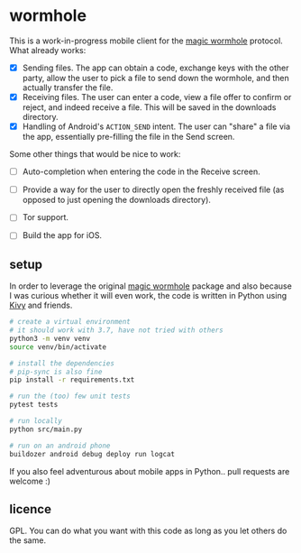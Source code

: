 # wormhole

This is a work-in-progress mobile client for the [magic wormhole][magic-wormhole] protocol. What already works:

- [x] Sending files. The app can obtain a code, exchange keys with the other party, allow the user to pick a file to send down the wormhole, and then actually transfer the file.
- [x] Receiving files. The user can enter a code, view a file offer to confirm or reject, and indeed receive a file. This will be saved in the downloads directory.
- [x] Handling of Android's `ACTION_SEND` intent. The user can "share" a file via the app, essentially pre-filling the file in the Send screen.

Some other things that would be nice to work:

- [ ] Auto-completion when entering the code in the Receive screen.
- [ ] Provide a way for the user to directly open the freshly received file (as opposed to just opening the downloads directory).
- [ ] Tor support.
- [ ] Build the app for iOS.


## setup

In order to leverage the original [magic wormhole][magic-wormhole] package and also because I was curious whether it will even work, the code is written in Python using [Kivy][kivy] and friends.

```sh
# create a virtual environment
# it should work with 3.7, have not tried with others
python3 -m venv venv
source venv/bin/activate

# install the dependencies
# pip-sync is also fine
pip install -r requirements.txt

# run the (too) few unit tests
pytest tests

# run locally
python src/main.py

# run on an android phone
buildozer android debug deploy run logcat
```

If you also feel adventurous about mobile apps in Python.. pull requests are welcome :)


## licence

GPL. You can do what you want with this code as long as you let others do the same.

[magic-wormhole]: https://github.com/warner/magic-wormhole
[kivy]: https://github.com/kivy/kivy
